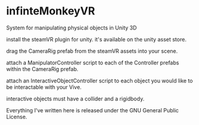 # infinteMonkeyVR
System for manipulating physical objects in Unity 3D

install the steamVR plugin for unity.  it's available on the unity asset store.

drag the CameraRig prefab from the steamVR assets into your scene.

attach a ManipulatorController script to each of the Controller prefabs within the CameraRig prefab.

attach an InteractiveObjectController script to each object you would like to be interactable with your Vive.

interactive objects must have a collider and a rigidbody.

Everything I've written here is released under the GNU General Public License. 
